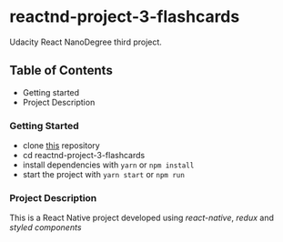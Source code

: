# reactnd-project-3-flashcards
Udacity React NanoDegree third project.

## Table of Contents
* Getting started
* Project Description

### Getting Started
* clone [this](https://github.com/victoralfonsoperez/reactnd-project-3-flashcards) repository
* cd reactnd-project-3-flashcards
* install dependencies with `yarn` or `npm install`
* start the project with `yarn start` or `npm run`

### Project Description
This is a React Native project developed using _react-native_, _redux_ and _styled components_
